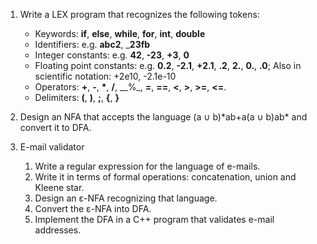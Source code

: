 1. Write a LEX program that recognizes the following tokens:
    - Keywords: __if__, __else__, __while__, __for__, __int__, __double__
    - Identifiers: e.g. __abc2__, ___23fb__
    - Integer constants: e.g. __42__, __-23__, __+3__, __0__
    - Floating point constants: e.g. __0.2__, __-2.1__, __+2.1__, __.2__, __2.__, __0.__, __.0__; Also in scientific notation: +2e10, -2.1e-10
    -  Operators: __+__, __-__, __*__, __/__, __%_, __=__, __==__, __<__, __>__, __>=__, __<=__.
    - Delimiters: __(__, __)__, __;__, __{__, __}__

2. Design an NFA that accepts the language (a ∪ b)*ab+a(a ∪ b)ab\* and convert it to DFA.

3. E-mail validator
    1. Write a regular expression for the language of e-mails.
    2. Write it in terms of formal operations: concatenation, union and Kleene star.
    3. Design an ε-NFA recognizing that language.
    4. Convert the ε-NFA into DFA.
    5. Implement the DFA in a C++ program that validates e-mail addresses.
